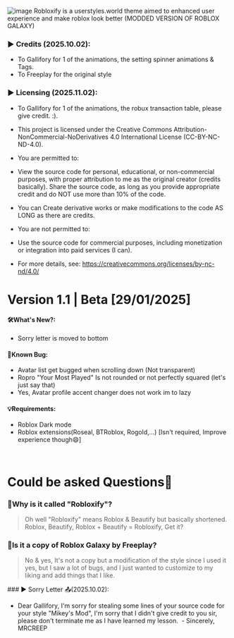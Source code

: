![image](https://github.com/user-attachments/assets/411992c1-61e6-444e-b058-5df21ce5a6e0)
Robloxify is a userstyles.world theme aimed to enhanced user experience and make roblox look better (MODDED VERSION OF ROBLOX GALAXY)
### ▶ Credits (2025.10.02):
- To Gallifory for 1 of the animations, the setting spinner animations & Tags.
- To Freeplay for the original style
 ‏‏‎ ‎
### ▶ Licensing (2025.11.02):
- To Gallifory for 1 of the animations, the robux transaction table, please give credit. :).
- This project is licensed under the Creative Commons Attribution-NonCommercial-NoDerivatives 4.0 
  International License (CC-BY-NC-ND-4.0).

- You are permitted to:

- View the source code for personal, educational, or non-commercial purposes, with proper attribution to me as the original creator (credits basically).
Share the source code, as long as you provide appropriate credit and do NOT use more than 10% of the code.
- You can Create derivative works or make modifications to the code AS LONG as there are credits.
- You are not permitted to:

- Use the source code for commercial purposes, including monetization or integration into paid services (I can).

- For more details, see: https://creativecommons.org/licenses/by-nc-nd/4.0/

# Version 1.1 | Beta [29/01/2025]

#### 🛠️What's New?:
- Sorry letter is moved to bottom

#### 🤔Known Bug:
- Avatar list get bugged when scrolling down (Not transparent)
- Ropro "Your Most Played" Is not rounded or not perfectly squared (let's just say that)
- Yes, Avatar profile accent changer does not work im to lazy

#### 💡Requirements:
- Roblox Dark mode
- Roblox extensions(Roseal, BTRoblox, Rogold,...) [Isn't required, Improve experience though😄]

‏‏‎ 
# Could be asked Questions🤔

### 🤔Why is it called "Robloxify"?

  > Oh well "Robloxify" means Roblox & Beautify but basically shortened. Roblox, Beautify, 
    Roblox + Beautify = Robloxify, Get it? 

### 🤔Is it a copy of Roblox Galaxy by Freeplay?

  > No & yes, It's not a copy but a modification of the style since I used it yes, but I saw a lot 
    of bugs, and I just wanted to customize to my liking and add things that I like.

‏‏‎‏‏‎### ▶ Sorry Letter 📤(2025.10.02):
- Dear Gallifory, I'm sorry for stealing some lines of your source code for your style "Mikey's Mod", I'm sorry that I didn't give credit to you sir, please don't terminate me as I have learned my lesson. ‎
‏‏‎- Sincerely, MRCREEP
